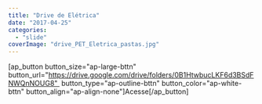 ```yaml
---
title: "Drive de Elétrica"
date: "2017-04-25"
categories: 
  - "slide"
coverImage: "drive_PET_Eletrica_pastas.jpg"
---
```


\[ap\_button button\_size="ap-large-bttn" button\_url="https://drive.google.com/drive/folders/0B1HtwbucLKF6d3BSdFNWQnNOUG8"  button\_type="ap-outline-bttn" button\_color="ap-white-bttn" button\_align="ap-align-none"\]Acesse\[/ap\_button\]
